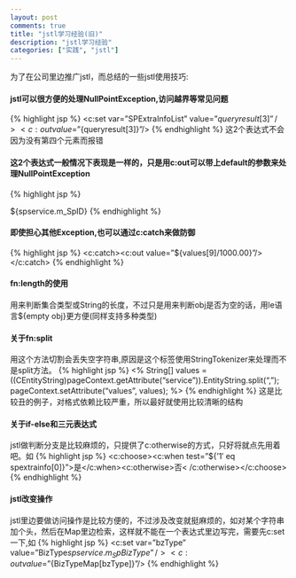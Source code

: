 ```yaml
---
layout: post
comments: true
title: "jstl学习经验(旧)"
description: "jstl学习经验"
categories: ["实践", "jstl"]
---
```


为了在公司里边推广jstl，而总结的一些jstl使用技巧:
#### jstl可以很方便的处理NullPointException,访问越界等常见问题
{% highlight jsp %}
<c:set var=”SPExtraInfoList” value=”${queryresult[3]}”/>
<c:out value=”${queryresult[3]}”/>
{% endhighlight %}
这2个表达式不会因为没有第四个元素而报错


#### 这2个表达式一般情况下表现是一样的，只是用c:out可以带上default的参数来处理NullPointException
{% highlight jsp %}
<td><c:out value=”${spservice.m_SpID}”/></td>
<td>${spservice.m_SpID}</td>
{% endhighlight %}

#### 即使担心其他Exception,也可以通过c:catch来做防御
{% highlight jsp %}
<c:catch><c:out value=”${values[9]/1000.00}”/></c:catch>
{% endhighlight %}

#### fn:length的使用
用来判断集合类型或String的长度，不过只是用来判断obj是否为空的话，用le语言${empty obj}更方便(同样支持多种类型)

#### 关于fn:split
用这个方法切割会丢失空字符串,原因是这个标签使用StringTokenizer来处理而不是split方法。
{% highlight jsp %}
<% String[] values = ((CEntityString)pageContext.getAttribute(“service”)).EntityString.split(“,”);
   pageContext.setAttribute(“values”, values);  %>
{% endhighlight %}
这是比较丑的例子，对格式依赖比较严重，所以最好就使用比较清晰的结构

#### 关于if-else和三元表达式
jstl做判断分支是比较麻烦的，只提供了c:otherwise的方式，只好将就点先用着吧。如
{% highlight jsp %}
<c:choose><c:when test=”${’1′ eq spextrainfo[0]}”>是</c:when><c:otherwise>否< /c:otherwise></c:choose>
{% endhighlight %}

#### jstl改变操作
jstl里边要做访问操作是比较方便的，不过涉及改变就挺麻烦的，如对某个字符串加个头，然后在Map里边检索，这样就不能在一个表达式里边写完，需要先c:set一下,如
{% highlight jsp %}
<c:set var=”bzType” value=”BizType${spservice.m_SpBizType}”/>
<c:out value=”${BizTypeMap[bzType]}”/>
{% endhighlight %}

